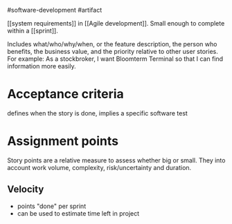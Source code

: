 
#software-development #artifact 

[[system requirements]] in [[Agile development]]. Small enough to complete within a [[sprint]].

Includes what/who/why/when, or the feature description, the person who benefits, the business value, and the priority relative to other user stories.  For example: As a stockbroker, I want Bloomterm Terminal so that I can find information more easily.

# Acceptance criteria
defines when the story is done, implies a specific software test

# Assignment points
Story points are a relative measure to assess whether big or small.  They into account work volume, complexity, risk/uncertainty and duration.

## Velocity
- points "done" per sprint
- can be used to estimate time left in project
